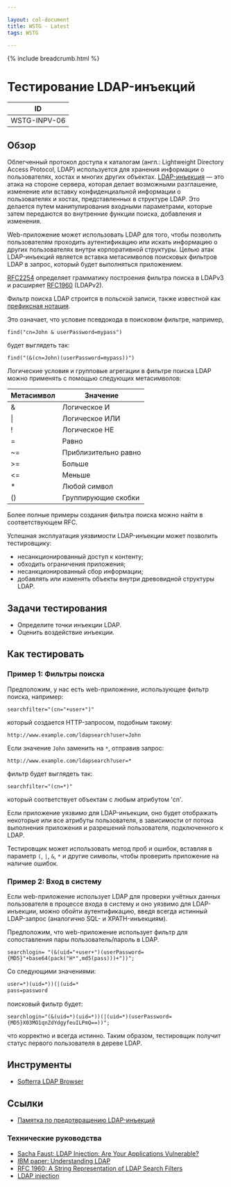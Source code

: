 ```yaml
---

layout: col-document
title: WSTG - Latest
tags: WSTG

---
```


{% include breadcrumb.html %}
# Тестирование LDAP-инъекций

|ID          |
|------------|
|WSTG-INPV-06|

## Обзор

Облегченный протокол доступа к каталогам (англ.: Lightweight Directory Access Protocol, LDAP) используется для хранения информации о пользователях, хостах и многих других объектах. [LDAP-инъекция](https://owasp.org/www-community/attacks/LDAP_Injection) — это атака на стороне сервера, которая делает возможными разглашение, изменение или вставку конфиденциальной информации о пользователях и хостах, представленных в структуре LDAP. Это делается путем манипулирования входными параметрами, которые затем передаются во внутренние функции поиска, добавления и изменения.

Web-приложение может использовать LDAP для того, чтобы позволить пользователям проходить аутентификацию или искать информацию о других пользователях внутри корпоративной структуры. Целью атак LDAP-инъекций является вставка метасимволов поисковых фильтров LDAP в запрос, который будет выполняться приложением.

[RFC2254](https://www.ietf.org/rfc/rfc2254.txt) определяет грамматику построения фильтра поиска в LDAPv3 и расширяет [RFC1960](https://www.ietf.org/rfc/rfc1960.txt) (LDAPv2).

Фильтр поиска LDAP строится в польской записи, также известной как [префиксная нотация](https://ru.wikipedia.org/wiki/%D0%9F%D0%BE%D0%BB%D1%8C%D1%81%D0%BA%D0%B0%D1%8F_%D0%B7%D0%B0%D0%BF%D0%B8%D1%81%D1%8C).

Это означает, что условие псевдокода в поисковом фильтре, например,

`find("cn=John & userPassword=mypass")`

будет выглядеть так:

`find("(&(cn=John)(userPassword=mypass))")`

Логические условия и групповые агрегации в фильтре поиска LDAP можно применять с помощью следующих метасимволов:

| Метасимвол |  Значение              |
|----------|-----------------------|
| &        |  Логическое И          |
| \|       |  Логическое ИЛИ           |
| !        |  Логическое НЕ          |
| =        |  Равно               |
| ~=       |  Приблизительно равно  |
| >=       |  Больше         |
| <=       |  Меньше            |
| *        |  Любой символ        |
| ()       |  Группирующие скобки |

Более полные примеры создания фильтра поиска можно найти в соответствующем RFC.

Успешная эксплуатация уязвимости LDAP-инъекции может позволить тестировщику:

- несанкционированный доступ к контенту;
- обходить ограничения приложения;
- несанкционированный сбор информации;
- добавлять или изменять объекты внутри древовидной структуры LDAP.

## Задачи тестирования

- Определите точки инъекции LDAP.
- Оценить воздействие инъекции.

## Как тестировать

### Пример 1: Фильтры поиска

Предположим, у нас есть web-приложение, использующее фильтр поиска, например:

`searchfilter="(cn="+user+")"`

который создается HTTP-запросом, подобным такому:

`http://www.example.com/ldapsearch?user=John`

Если значение `John` заменить на `*`, отправив запрос:

`http://www.example.com/ldapsearch?user=*`

фильтр будет выглядеть так:

`searchfilter="(cn=*)"`

который соответствует объектам с любым атрибутом 'cn'.

Если приложение уязвимо для LDAP-инъекции, оно будет отображать некоторые или все атрибуты пользователя, в зависимости от потока выполнения приложения и разрешений пользователя, подключенного к LDAP.

Тестировщик может использовать метод проб и ошибок, вставляя в параметр `(`, `|`, `&`, `*` и другие символы, чтобы проверить приложение на наличие ошибок.

### Пример 2: Вход в систему

Если web-приложение использует LDAP для проверки учётных данных пользователя в процессе входа в систему и оно уязвимо для LDAP-инъекции, можно обойти аутентификацию, введя всегда истинный LDAP-запрос (аналогично SQL- и XPATH-инъекциям).

Предположим, что web-приложение использует фильтр для сопоставления пары пользователь/пароль в LDAP.


`searchlogin= "(&(uid="+user+")(userPassword={MD5}"+base64(pack("H*",md5(pass)))+"))";`

Со следующими значениями:

```txt
user=*)(uid=*))(|(uid=*
pass=password
```

поисковый фильтр будет:

`searchlogin="(&(uid=*)(uid=*))(|(uid=*)(userPassword={MD5}X03MO1qnZdYdgyfeuILPmQ==))";`

что корректно и всегда истинно. Таким образом, тестировщик получит статус первого пользователя в дереве LDAP.

## Инструменты

- [Softerra LDAP Browser](https://www.ldapadministrator.com)

## Ссылки

- [Памятка по предотвращению LDAP-инъекций](https://cheatsheetseries.owasp.org/cheatsheets/LDAP_Injection_Prevention_Cheat_Sheet.html)

### Технические руководства

- [Sacha Faust: LDAP Injection: Are Your Applications Vulnerable?](http://www.networkdls.com/articles/ldapinjection.pdf)
- [IBM paper: Understanding LDAP](https://www.redbooks.ibm.com/redbooks/pdfs/sg244986.pdf)
- [RFC 1960: A String Representation of LDAP Search Filters](https://www.ietf.org/rfc/rfc1960.txt)
- [LDAP injection](https://www.blackhat.com/presentations/bh-europe-08/Alonso-Parada/Whitepaper/bh-eu-08-alonso-parada-WP.pdf)
